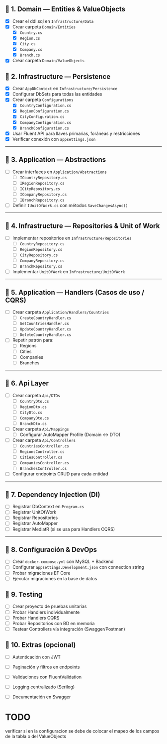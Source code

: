 ## 📌 1. Domain — Entities & ValueObjects
- [x] Crear el ddl.sql en `Infrastructure/Data`
- [x] Crear carpeta `Domain/Entities`
  - [x] `Country.cs`
  - [x] `Region.cs`
  - [x] `City.cs`
  - [x] `Company.cs`
  - [x] `Branch.cs`
- [x] Crear carpeta `Domain/ValueObjects`

## 📌 2. Infrastructure — Persistence
- [x] Crear `AppDbContext` en `Infrastructure/Persistence`
- [x] Configurar DbSets para todas las entidades
- [x] Crear carpeta `Configurations`
  - [x] `CountryConfiguration.cs`
  - [x] `RegionConfiguration.cs`
  - [x] `CityConfiguration.cs`
  - [x] `CompanyConfiguration.cs`
  - [x] `BranchConfiguration.cs`
- [x] Usar Fluent API para llaves primarias, foráneas y restricciones
- [x] Verificar conexión con `appsettings.json`

---

## 📌 3. Application — Abstractions
- [ ] Crear interfaces en `Application/Abstractions`
  - [ ] `ICountryRepository.cs`
  - [ ] `IRegionRepository.cs`
  - [ ] `ICityRepository.cs`
  - [ ] `ICompanyRepository.cs`
  - [ ] `IBranchRepository.cs`
- [ ] Definir `IUnitOfWork.cs` con métodos `SaveChangesAsync()`

---

## 📌 4. Infrastructure — Repositories & Unit of Work
- [ ] Implementar repositorios en `Infrastructure/Repositories`
  - [ ] `CountryRepository.cs`
  - [ ] `RegionRepository.cs`
  - [ ] `CityRepository.cs`
  - [ ] `CompanyRepository.cs`
  - [ ] `BranchRepository.cs`
- [ ] Implementar `UnitOfWork` en `Infrastructure/UnitOfWork`

---

## 📌 5. Application — Handlers (Casos de uso / CQRS)
- [ ] Crear carpeta `Application/Handlers/Countries`
  - [ ] `CreateCountryHandler.cs`
  - [ ] `GetCountriesHandler.cs`
  - [ ] `UpdateCountryHandler.cs`
  - [ ] `DeleteCountryHandler.cs`
- [ ] Repetir patrón para:
  - [ ] Regions
  - [ ] Cities
  - [ ] Companies
  - [ ] Branches

---

## 📌 6. Api Layer
- [ ] Crear carpeta `Api/DTOs`
  - [ ] `CountryDto.cs`
  - [ ] `RegionDto.cs`
  - [ ] `CityDto.cs`
  - [ ] `CompanyDto.cs`
  - [ ] `BranchDto.cs`
- [ ] Crear carpeta `Api/Mappings`
  - [ ] Configurar AutoMapper Profile (Domain ↔ DTO)
- [ ] Crear carpeta `Api/Controllers`
  - [ ] `CountriesController.cs`
  - [ ] `RegionsController.cs`
  - [ ] `CitiesController.cs`
  - [ ] `CompaniesController.cs`
  - [ ] `BranchesController.cs`
- [ ] Configurar endpoints CRUD para cada entidad

---

## 📌 7. Dependency Injection (DI)
- [ ] Registrar DbContext en `Program.cs`
- [ ] Registrar UnitOfWork
- [ ] Registrar Repositories
- [ ] Registrar AutoMapper
- [ ] Registrar MediatR (si se usa para Handlers CQRS)

---

## 📌 8. Configuración & DevOps
- [ ] Crear `docker-compose.yml` con MySQL + Backend
- [ ] Configurar `appsettings.Development.json` con connection string
- [ ] Probar migraciones EF Core  
- [ ] Ejecutar migraciones en la base de datos

## 📌 9. Testing 
- [ ] Crear proyecto de pruebas unitarias
- [ ] Probar Handlers individualmente
- [ ] Probar Handlers CQRS
- [ ] Probar Repositorios con BD en memoria
- [ ] Testear Controllers vía integración (Swagger/Postman)

## 📌 10. Extras (opcional)
- [ ] Autenticación con JWT
- [ ] Paginación y filtros en endpoints
- [ ] Validaciones con FluentValidation
- [ ] Logging centralizado (Serilog)
- [ ] Documentación en Swagger



# TODO 
verificar si en la configuracion se debe de colocar el mapeo de los campos de la tabla o del ValueObjects

